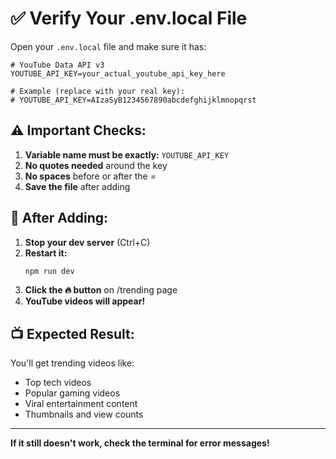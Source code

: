 # ✅ Verify Your .env.local File

Open your `.env.local` file and make sure it has:

```env
# YouTube Data API v3
YOUTUBE_API_KEY=your_actual_youtube_api_key_here

# Example (replace with your real key):
# YOUTUBE_API_KEY=AIzaSyB1234567890abcdefghijklmnopqrst
```

## ⚠️ Important Checks:

1. **Variable name must be exactly:** `YOUTUBE_API_KEY`
2. **No quotes needed** around the key
3. **No spaces** before or after the =
4. **Save the file** after adding

## 🔧 After Adding:

1. **Stop your dev server** (Ctrl+C)
2. **Restart it:**
   ```bash
   npm run dev
   ```
3. **Click the 🔥 button** on /trending page
4. **YouTube videos will appear!**

## 📺 Expected Result:

You'll get trending videos like:
- Top tech videos
- Popular gaming videos
- Viral entertainment content
- Thumbnails and view counts

---

**If it still doesn't work, check the terminal for error messages!**
